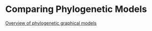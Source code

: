 # Comparing Phylogenetic Models

[Overview of phylogenetic graphical models](https://github.com/wrightaprilm/SSB2020RevClassroom/raw/master/PhylogeneticGraphicalModels.pdf)


